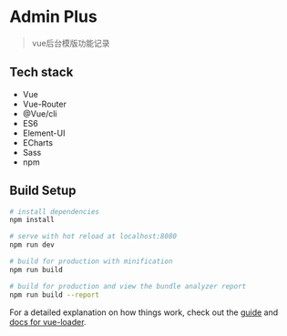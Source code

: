 # Admin Plus

>vue后台模版功能记录

## Tech stack

- Vue
- Vue-Router
- @Vue/cli
- ES6
- Element-UI
- ECharts 
- Sass
- npm

## Build Setup

``` bash
# install dependencies
npm install

# serve with hot reload at localhost:8080
npm run dev

# build for production with minification
npm run build

# build for production and view the bundle analyzer report
npm run build --report
```

For a detailed explanation on how things work, check out the [guide](http://vuejs-templates.github.io/webpack/) and [docs for vue-loader](http://vuejs.github.io/vue-loader).